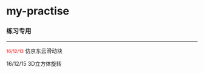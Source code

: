 # my-practise
<h3>练习专用</h3>
<hr></hr>
<span style="color:red;font-size:12px">16/12/13</span> 仿京东云滑动块

16/12/15 3D立方体旋转
